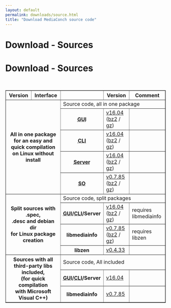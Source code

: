 ```yaml
---
layout: default
permalink: downloads/source.html
title: "Download MediaConch source code"
---
```


# Download - Sources

<section id="Sources"></section>

<h1>Download - Sources</h1>
<br />

<table border="1">
<tr class="table-header">
    <th>Version</th>
    <th>Interface</th>
    <th>&nbsp;</th>
    <th>Version</th>
    <th>Comment</th>
</tr>
<tr>
    <th rowspan="5" colspan="2">All in one package<br /> for an easy and quick compilation<br /> on Linux without install</th>
    <td class="table-OS" colspan="3" id="AllInOne">Source code, all in one package</td>
</tr>
<tr>
    <th><abbr title="Graphical User Interface">GUI</abbr></th>
    <td><a href="https://mediaarea.net/download/binary/mediaconch-gui/16.04/MediaConch_GUI_16.04_GNU_FromSource.tar.xz">v16.04</a> (<a href="https://mediaarea.net/download/binary/mediaconch-gui/16.04/MediaConch_GUI_16.04_GNU_FromSource.tar.bz2">bz2</a> / <a href="https://mediaarea.net/download/binary/mediaconch-gui/16.04/MediaConch_GUI_16.04_GNU_FromSource.tar.gz">gz</a>)</td>
    <td>&nbsp;</td>
</tr>
<tr>
    <th><abbr title="Command Line Interface">CLI</abbr></th>
    <td><a href="https://mediaarea.net/download/binary/mediaconch/16.04/MediaConch_CLI_16.04_GNU_FromSource.tar.xz">v16.04</a> (<a href="https://mediaarea.net/download/binary/mediaconch/16.04/MediaConch_CLI_16.04_GNU_FromSource.tar.bz2">bz2</a> / <a href="https://mediaarea.net/download/binary/mediaconch/16.04/MediaConch_CLI_16.04_GNU_FromSource.tar.gz">gz</a>)</td>
    <td>&nbsp;</td>
</tr>
<tr>
    <th><abbr title="Server">Server</abbr></th>
    <td><a href="https://mediaarea.net/download/binary/mediaconch-server/16.04/MediaConch_Server_16.04_GNU_FromSource.tar.xz">v16.04</a> (<a href="https://mediaarea.net/download/binary/mediaconch-server/16.04/MediaConch_Server_16.04_GNU_FromSource.tar.bz2">bz2</a> / <a href="https://mediaarea.net/download/binary/mediaconch-server/16.04/MediaConch_Server_16.04_GNU_FromSource.tar.gz">gz</a>)</td>
    <td>&nbsp;</td>
</tr>
<tr>
    <th><abbr title="Shared Object">SO</abbr></th>
    <td><a href="https://mediaarea.net/download/binary/libmediainfo0/0.7.85/MediaInfo_DLL_0.7.85_GNU_FromSource.tar.xz">v0.7.85</a> (<a href="https://mediaarea.net/download/binary/libmediainfo0/0.7.85/MediaInfo_DLL_0.7.85_GNU_FromSource.tar.bz2">bz2</a> / <a href="https://mediaarea.net/download/binary/libmediainfo0/0.7.85/MediaInfo_DLL_0.7.85_GNU_FromSource.tar.gz">gz</a>)</td>
    <td>&nbsp;</td>
</tr>
<tr>
    <th rowspan="4" colspan="2">Split sources with .spec,<br />.desc and debian dir<br /> for Linux package creation</th>
    <td class="table-OS" colspan="3" id="Split">Source code, split packages</td>
</tr>
<tr>
    <th><abbr title="Graphical User Interface">GUI</abbr>/<abbr title="Command Line Interface">CLI</abbr>/Server</th>
    <td><a href="https://mediaarea.net/download/source/mediaconch/16.04/mediaconch_16.04.tar.xz">v16.04</a> (<a href="https://mediaarea.net/download/source/mediaconch/16.04/mediaconch_16.04.tar.bz2">bz2</a> / <a href="https://mediaarea.net/download/source/mediaconch/16.04/mediaconch_16.04.tar.gz">gz</a>)</td>
    <td>requires libmediainfo</td>
</tr>
<tr>
    <th>libmediainfo</th>
    <td><a href="https://mediaarea.net/download/source/libmediainfo/0.7.85/libmediainfo_0.7.85.tar.xz">v0.7.85</a> (<a href="https://mediaarea.net/download/source/libmediainfo/0.7.85/libmediainfo_0.7.85.tar.bz2">bz2</a> / <a href="https://mediaarea.net/download/source/libmediainfo/0.7.85/libmediainfo_0.7.85.tar.gz">gz</a>)</td>
    <td>requires libzen</td>
</tr>
<tr>
    <th>libzen</th>
    <td><a href="https://mediaarea.net/download/source/libzen/0.4.33/libzen_0.4.33.tar.bz2">v0.4.33</a></td>
    <td>&nbsp;</td>
</tr>
<tr>
    <th rowspan="3" colspan="2">Sources with all<br />third-party libs included,<br />(for quick compilation<br />with Microsoft Visual C++)</th>
    <td class="table-OS" colspan="3" id="Split">Source code, All included</td>
</tr>
<tr>
    <th><abbr title="Graphical User Interface">GUI</abbr>/<abbr title="Command Line Interface">CLI</abbr>/Server</th>
    <td><a href="https://mediaarea.net/download/source/mediaconch/16.04/mediaconch_16.04_AllInclusive.7z">v16.04</a></td>
    <td>&nbsp;</td>
</tr>
<tr>
    <th>libmediainfo</th>
    <td><a href="https://mediaarea.net/download/source/libmediainfo/0.7.85/libmediainfo_0.7.85_AllInclusive.7z">v0.7.85</a></td>
    <td>&nbsp;</td>
</tr>
</table>
